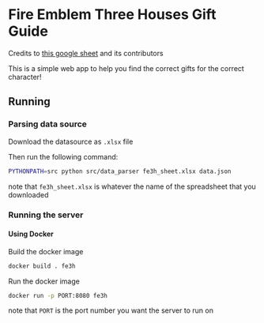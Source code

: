 # Fire Emblem Three Houses Gift Guide

Credits to [this google sheet](source-google-doc) and its contributors

This is a simple web app to help you find the correct gifts for the correct character!

## Running

### Parsing data source

Download the datasource as `.xlsx` file

Then run the following command:
```bash
PYTHONPATH=src python src/data_parser fe3h_sheet.xlsx data.json
```
note that `fe3h_sheet.xlsx` is whatever the name of the spreadsheet that you downloaded

### Running the server

#### Using Docker

Build the docker image
```bash
docker build . fe3h
```

Run the docker image
```bash
docker run -p PORT:8080 fe3h
```
note that `PORT` is the port number you want the server to run on

[source-google-doc]: https://docs.google.com/spreadsheets/d/1PCjGLCeHClMaZ43L-H5h6z5I5oz70NA2R7fNANOcwG0